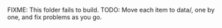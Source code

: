 FIXME: This folder fails to build. TODO: Move each item to data/, one by one, and fix problems as you go.
